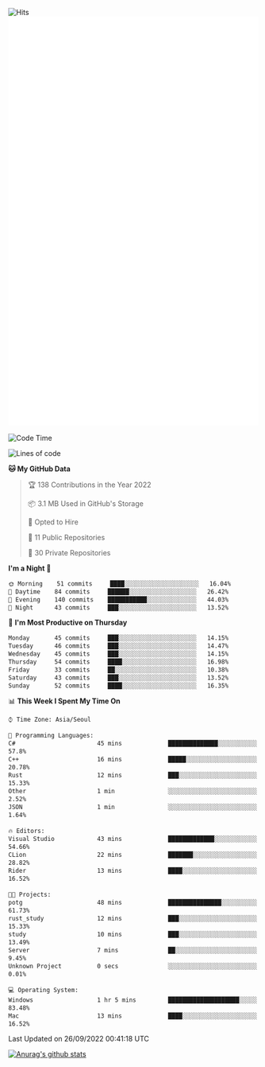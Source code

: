 ![Hits](https://hits.seeyoufarm.com/api/count/incr/badge.svg?url=https%3A%2F%2Fgithub.com%2Fkokose1234&count_bg=%2379C83D&title_bg=%23555555&icon=apple.svg&icon_color=%23E7E7E7&title=hits&edge_flat=false)
<br/>
![Metrics](https://github.com/kokose1234/kokose1234/blob/main/github-metrics.svg)

<!--START_SECTION:waka-->
![Code Time](http://img.shields.io/badge/Code%20Time-694%20hrs%2045%20mins-blue)

![Lines of code](https://img.shields.io/badge/From%20Hello%20World%20I%27ve%20Written-901%20Thousand%20lines%20of%20code-blue)

**🐱 My GitHub Data** 

> 🏆 138 Contributions in the Year 2022
 > 
> 📦 3.1 MB Used in GitHub's Storage 
 > 
> 💼 Opted to Hire
 > 
> 📜 11 Public Repositories 
 > 
> 🔑 30 Private Repositories  
 > 
**I'm a Night 🦉** 

```text
🌞 Morning    51 commits     ████░░░░░░░░░░░░░░░░░░░░░   16.04% 
🌆 Daytime    84 commits     ██████░░░░░░░░░░░░░░░░░░░   26.42% 
🌃 Evening    140 commits    ███████████░░░░░░░░░░░░░░   44.03% 
🌙 Night      43 commits     ███░░░░░░░░░░░░░░░░░░░░░░   13.52%

```
📅 **I'm Most Productive on Thursday** 

```text
Monday       45 commits     ███░░░░░░░░░░░░░░░░░░░░░░   14.15% 
Tuesday      46 commits     ███░░░░░░░░░░░░░░░░░░░░░░   14.47% 
Wednesday    45 commits     ███░░░░░░░░░░░░░░░░░░░░░░   14.15% 
Thursday     54 commits     ████░░░░░░░░░░░░░░░░░░░░░   16.98% 
Friday       33 commits     ██░░░░░░░░░░░░░░░░░░░░░░░   10.38% 
Saturday     43 commits     ███░░░░░░░░░░░░░░░░░░░░░░   13.52% 
Sunday       52 commits     ████░░░░░░░░░░░░░░░░░░░░░   16.35%

```


📊 **This Week I Spent My Time On** 

```text
⌚︎ Time Zone: Asia/Seoul

💬 Programming Languages: 
C#                       45 mins             ██████████████░░░░░░░░░░░   57.8% 
C++                      16 mins             █████░░░░░░░░░░░░░░░░░░░░   20.78% 
Rust                     12 mins             ███░░░░░░░░░░░░░░░░░░░░░░   15.33% 
Other                    1 min               ░░░░░░░░░░░░░░░░░░░░░░░░░   2.52% 
JSON                     1 min               ░░░░░░░░░░░░░░░░░░░░░░░░░   1.64%

🔥 Editors: 
Visual Studio            43 mins             █████████████░░░░░░░░░░░░   54.66% 
CLion                    22 mins             ███████░░░░░░░░░░░░░░░░░░   28.82% 
Rider                    13 mins             ████░░░░░░░░░░░░░░░░░░░░░   16.52%

🐱‍💻 Projects: 
potg                     48 mins             ███████████████░░░░░░░░░░   61.73% 
rust_study               12 mins             ███░░░░░░░░░░░░░░░░░░░░░░   15.33% 
study                    10 mins             ███░░░░░░░░░░░░░░░░░░░░░░   13.49% 
Server                   7 mins              ██░░░░░░░░░░░░░░░░░░░░░░░   9.45% 
Unknown Project          0 secs              ░░░░░░░░░░░░░░░░░░░░░░░░░   0.01%

💻 Operating System: 
Windows                  1 hr 5 mins         ████████████████████░░░░░   83.48% 
Mac                      13 mins             ████░░░░░░░░░░░░░░░░░░░░░   16.52%

```


 Last Updated on 26/09/2022 00:41:18 UTC
<!--END_SECTION:waka-->

[![Anurag's github stats](https://github-readme-stats.vercel.app/api?username=kokose1234&theme=dracula)](https://github.com/anuraghazra/github-readme-stats)



	
